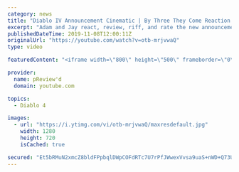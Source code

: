 ```yaml
---
category: news
title: "Diablo IV Announcement Cinematic | By Three They Come Reaction / Review / Rating"
excerpt: "Adam and Jay react, review, riff, and rate the new announcement cinematic everyone wanted to see last year at Blizzcon, Diablo IV 'By Three They Come'."
publishedDateTime: 2019-11-08T12:00:11Z
originalUrl: "https://youtube.com/watch?v=otb-mrjvwaQ"
type: video

featuredContent: "<iframe width=\"800\" height=\"500\" frameborder=\"0\" src=\"https://www.youtube.com/embed/otb-mrjvwaQ\" allow=\"accelerometer; autoplay; encrypted-media; gyroscope; picture-in-picture\" allowfullscreen></iframe>"

provider:
  name: pReview'd
  domain: youtube.com

topics:
  - Diablo 4

images:
  - url: "https://i.ytimg.com/vi/otb-mrjvwaQ/maxresdefault.jpg"
    width: 1280
    height: 720
    isCached: true

secured: "Et5bRMuN2xmcZ8bldFPpbqlDWpCOFdRTc7U7rPfJWwexVvsa9uaS+nWD+Q73USHNE0IMn2crtzxKjFbELTn0sU5yZcWr1R0qmrxLD8F3w/hPQN0h4jgRlJxjmhD2/DcRgdOg/IXV+7TNw9WU0+Z2seSYUFyG6jcZCkeeMW4V6UGc/Wsu+0Vl3BI7oY9JwLrxUpPULc/YLx9QPiSkRsvrwjIfOoY94ZkfKOwpaSVDy4OfiDSlYp0VIspFxhrQo641P5I6N/F9ruyrnZNBl24ZZ07LRV4Y9o6ZkK38c0Z4R8qn/dqQaHXHZ2/pRO44MITgmlMum08Bwx6Ud6TmXyftczDDEl2C2/Nce1cFTvN0yDdtL5zSlzRCKkHEwJrJwrto0//uHWO5OTASU3g9nWUAAH2ubilu5mVGwALjm4ZggL2Xc1WzsADbkMLS353y7viL;qYCVEqNSgDAmSHV7L1SSHA=="
---
```



